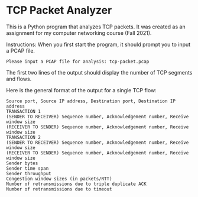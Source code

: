 # TCP Packet Analyzer

This is a Python program that analyzes TCP packets. It was created as an assignment for my computer networking course (Fall 2021).

Instructions:
When you first start the program, it should prompt you to input a PCAP file.

```
Please input a PCAP file for analysis: tcp-packet.pcap
```

The first two lines of the output should display the number of TCP segments and flows.

Here is the general format of the output for a single TCP flow:

```
Source port, Source IP address, Destination port, Destination IP address
TRANSACTION 1
(SENDER TO RECEIVER) Sequence number, Acknowledgement number, Receive window size
(RECEIVER TO SENDER) Sequence number, Acknowledgement number, Receive window size
TRANSACTION 2
(SENDER TO RECEIVER) Sequence number, Acknowledgement number, Receive window size
(RECEIVER TO SENDER) Sequence number, Acknowledgement number, Receive window size
Sender bytes
Sender time span
Sender throughput
Congestion window sizes (in packets/RTT)
Number of retransmissions due to triple duplicate ACK
Number of retransmissions due to timeout
```
